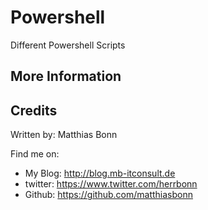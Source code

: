 # Powershell #
Different Powershell Scripts  

## More Information ##

## Credits ##

Written by: Matthias Bonn

Find me on:

- My Blog: http://blog.mb-itconsult.de
- twitter: https://www.twitter.com/herrbonn
- Github: https://github.com/matthiasbonn
